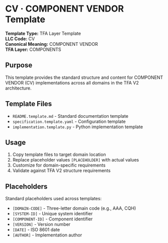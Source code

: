 # CV · COMPONENT VENDOR Template

**Template Type:** TFA Layer Template  
**LLC Code:** CV  
**Canonical Meaning:** COMPONENT VENDOR  
**TFA Layer:** COMPONENTS

## Purpose

This template provides the standard structure and content for COMPONENT VENDOR (CV) 
implementations across all domains in the TFA V2 architecture.

## Template Files

- `README.template.md` - Standard documentation template
- `specification.template.yaml` - Configuration template  
- `implementation.template.py` - Python implementation template

## Usage

1. Copy template files to target domain location
2. Replace placeholder values `[PLACEHOLDER]` with actual values
3. Customize for domain-specific requirements
4. Validate against TFA V2 structure requirements

## Placeholders

Standard placeholders used across templates:

- `[DOMAIN-CODE]` - Three-letter domain code (e.g., AAA, CQH)
- `[SYSTEM-ID]` - Unique system identifier
- `[COMPONENT-ID]` - Component identifier
- `[VERSION]` - Version number
- `[DATE]` - ISO 8601 date
- `[AUTHOR]` - Implementation author
